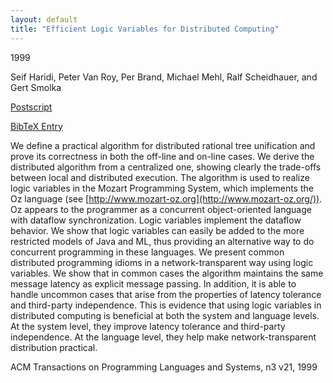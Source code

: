 ```yaml
---
layout: default
title: "Efficient Logic Variables for Distributed Computing"
---
```



1999


Seif Haridi, Peter Van Roy, Per Brand, Michael Mehl, Ralf Scheidhauer, and Gert Smolka



[Postscript](http://www.ps.uni-sb.de/PapersOz/ProgrammingSysLab/TOPLAS99.ps.gz)

[BibTeX Entry](http://www.ps.uni-sb.de/PapersOz/abstracts/TOPLAS99.bib)



We define a practical algorithm for distributed rational tree
unification and prove its correctness in both the off-line and on-line
cases.  We derive the distributed algorithm from a centralized one,
showing clearly the trade-offs between local and distributed
execution.  The algorithm is used to realize logic variables in the
Mozart Programming System, which implements the Oz language
(see [http://www.mozart-oz.org](http://www.mozart-oz.org/)).
Oz appears to the programmer as
a concurrent object-oriented language with dataflow synchronization.
Logic variables implement the dataflow behavior.  We
show that logic variables can easily be added to the more restricted
models of Java and ML, thus providing an alternative way to do
concurrent programming in these languages.  We present common
distributed programming idioms in a network-transparent way using
logic variables.  We show that in common cases the algorithm maintains
the same message latency as explicit message passing.  In addition, it
is able to handle uncommon cases that arise from the properties of
latency tolerance and third-party independence.  This is evidence that
using logic variables in distributed computing is beneficial at both
the system and language levels.  At the system level, they improve
latency tolerance and third-party independence.  At the language
level, they help make network-transparent distribution practical.




ACM Transactions on Programming Languages and Systems,  n3 v21, 1999




